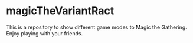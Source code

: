 # magicTheVariantRact
This is a repository to show different game modes to Magic the Gathering. Enjoy playing with your friends.
